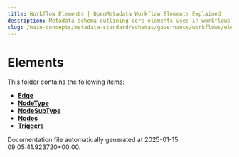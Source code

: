 ```yaml
---
title: Workflow Elements | OpenMetadata Workflow Elements Explained
description: Metadata schema outlining core elements used in workflows such as tasks, events, gateways, and their configuration for execution logic.
slug: /main-concepts/metadata-standard/schemas/governance/workflows/elements
---
```


# Elements

This folder contains the following items:

- [**Edge**](/main-concepts/metadata-standard/schemas/governance/workflows/elements/edge)
- [**NodeType**](/main-concepts/metadata-standard/schemas/governance/workflows/elements/nodetype)
- [**NodeSubType**](/main-concepts/metadata-standard/schemas/governance/workflows/elements/nodesubtype)
- [**Nodes**](/main-concepts/metadata-standard/schemas/governance/workflows/elements/nodes)
- [**Triggers**](/main-concepts/metadata-standard/schemas/governance/workflows/elements/triggers)


Documentation file automatically generated at 2025-01-15 09:05:41.923720+00:00.
